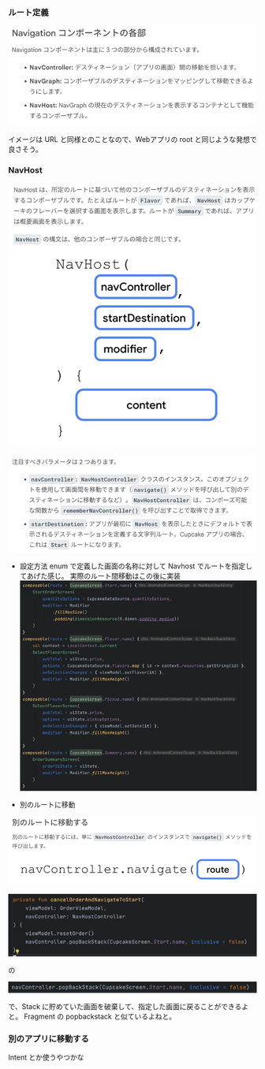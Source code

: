 ### ルート定義
![img.png](img.png)

イメージは URL と同様とのことなので、Webアプリの root と同じような発想で良さそう。


### NavHost

![img_1.png](img_1.png)

![img_2.png](img_2.png)

- 設定方法
enum で定義した画面の名称に対して Navhost でルートを指定してあげた感じ。
実際のルート間移動はこの後に実装
![img_3.png](img_3.png)

- 別のルートに移動

![img_4.png](img_4.png)

![img_5.png](img_5.png)

の

![img_6.png](img_6.png)

で、Stack に貯めていた画面を破棄して、指定した画面に戻ることができるよと。
Fragment の popbackstack と似ているよねと。

### 別のアプリに移動する

Intent とか使うやつかな

